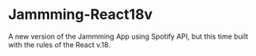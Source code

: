 # Jammming-React18v
A new version of the Jammming App using Spotify API, but this time built with the rules of the React v.18.
